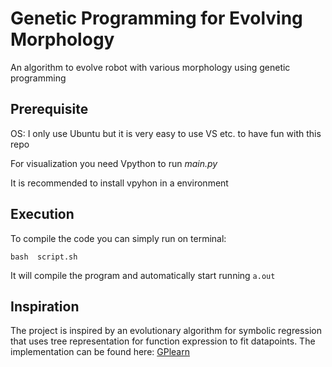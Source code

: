 # Genetic Programming for Evolving Morphology

An algorithm to evolve robot with various morphology using genetic programming

## Prerequisite
OS: I only use Ubuntu but it is very easy to use VS etc. to have fun with this repo

For visualization you need Vpython to run *main.py*

It is recommended to install vpyhon in a environment

## Execution
To compile the code you can simply run on terminal:
```
bash  script.sh
```
It will compile the program and automatically start running `a.out`

## Inspiration
The project is inspired by an evolutionary algorithm for symbolic regression that uses tree representation for function expression to fit datapoints. The implementation can be found here: [GPlearn](https://gplearn.readthedocs.io/en/stable/intro.html)
